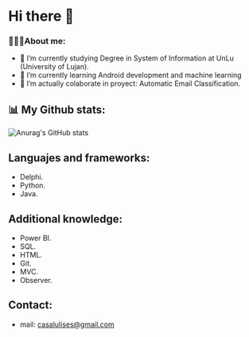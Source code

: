 # Hi there 👋

### 👨🏻‍💻About me:

- 📗 I’m currently studying Degree in System of Information at UnLu (University of Lujan).
- 🌱 I’m currently learning Android development and machine learning 
- 👯 I’m actually colaborate in proyect: Automatic Email Classification.
## 📊 My Github stats:
![Anurag's GitHub stats](https://github-readme-stats.vercel.app/api?username=UlisesCasal&show_icons=true&theme=aura_dark)
## Languajes and frameworks:
- Delphi.
- Python.
- Java.
##  Additional knowledge:
- Power BI.
- SQL.
- HTML.
- Git.
- MVC.
- Observer.
## Contact:
- mail: casalulises@gmail.com
